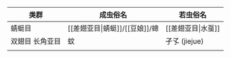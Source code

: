 | 类群 | 成虫俗名 | 若虫俗名 |
| ---- | ---- | ---- |
| 蜻蜓目 | [[差翅亚目\|蜻蜓]]/[[豆娘]]/蟌 | [[差翅亚目\|水虿]] |
| 双翅目 长角亚目 | 蚊 | 孑孓 (jiejue) |
|  |  |  |
